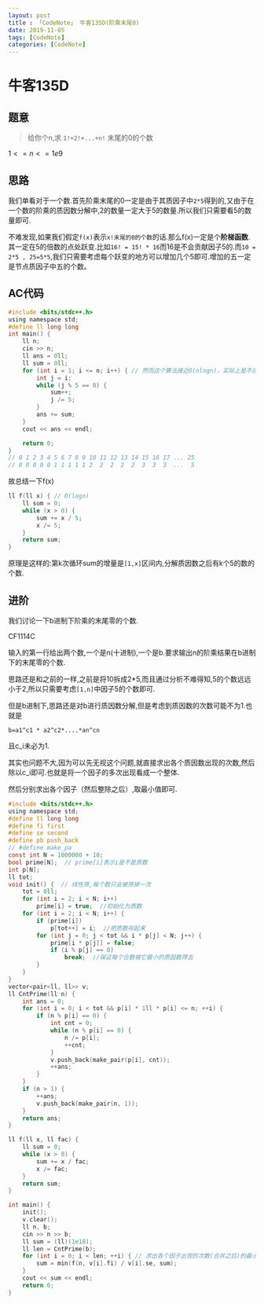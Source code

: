 ```yaml
---
layout: post
title : 「CodeNote」 牛客135D(阶乘末尾0)
date: 2019-11-05
tags: [CodeNote]
categories: [CodeNote]
---
```

# 牛客135D

## 题意

> 给你个n,求 `1!+2!+...+n!` 末尾的0的个数

$1<=n<=1e9$

## 思路

我们单看对于一个数.首先阶乘末尾的0一定是由于其质因子中`2*5`得到的,又由于在一个数的阶乘的质因数分解中,2的数量一定大于5的数量.所以我们只需要看5的数量即可.

不难发现,如果我们假定`f(x)`表示`x!末尾的0的个数`的话.那么f(x)一定是个**阶梯函数**.其一定在5的倍数的点处跃变.比如`16! = 15! * 16`而16是不会贡献因子5的.而`10 = 2*5 , 25=5*5`,我们只需要考虑每个跃变的地方可以增加几个5即可.增加的五一定是节点质因子中五的个数。

## AC代码

```c
#include <bits/stdc++.h>
using namespace std;
#define ll long long
int main() {
    ll n;
    cin >> n;
    ll ans = 0ll;
    ll sum = 0ll;
    for (int i = 1; i <= n; i++) { // 然而这个算法接近O(nlogn)，实际上是不应该通过的。
        int j = i;
        while (j % 5 == 0) {
            sum++;
            j /= 5;
        }
        ans += sum;
    }
    cout << ans << endl;

    return 0;
}
// 0 1 2 3 4 5 6 7 8 9 10 11 12 13 14 15 16 17 ... 25
// 0 0 0 0 0 1 1 1 1 1 2  2  2  2  2  3  3  3  ...  5
```

故总结一下f(x)

```c
ll f(ll x) { // O(logn)
    ll sum = 0;
    while (x > 0) {
        sum += x / 5;
        x /= 5;
    }
    return sum;
}
```

原理是这样的:第k次循环sum的增量是`[1,x]`区间内,分解质因数之后有k个5的数的个数.

## 进阶

我们讨论一下b进制下阶乘的末尾零的个数.

CF1114C

输入的第一行给出两个数,一个是n(十进制),一个是b.要求输出n的阶乘结果在b进制下的末尾零的个数.

思路还是和之前的一样,之前是将10拆成2*5,而且通过分析不难得知,5的个数远远小于2,所以只需要考虑`[1,n]`中因子5的个数即可.

但是b进制下,思路还是对b进行质因数分解,但是考虑到质因数的次数可能不为1.也就是

`b=a1^c1 * a2^c2*....*an^cn`

且c_i未必为1.

其实也问题不大,因为可以先无视这个问题,就直接求出各个质因数出现的次数,然后除以c_i即可.也就是将一个因子的多次出现看成一个整体.

然后分别求出各个因子（然后整除之后）,取最小值即可.

```c
#include <bits/stdc++.h>
using namespace std;
#define ll long long
#define fi first
#define se second
#define pb push_back
// #define make_pa
const int N = 1000000 + 10;
bool prime[N];  // prime[i]表示i是不是质数
int p[N];
ll tot;
void init() {  // 线性筛,每个数只会被筛掉一次
    tot = 0ll;
    for (int i = 2; i < N; i++)
        prime[i] = true;  //初始化为质数
    for (int i = 2; i < N; i++) {
        if (prime[i])
            p[tot++] = i;  //把质数存起来
        for (int j = 0; j < tot && i * p[j] < N; j++) {
            prime[i * p[j]] = false;
            if (i % p[j] == 0)
                break;  //保证每个合数被它最小的质因数筛去
        }
    }
}
vector<pair<ll, ll>> v;
ll CntPrime(ll n) {
    int ans = 0;
    for (int i = 0; i < tot && p[i] * 1ll * p[i] <= n; ++i) {
        if (n % p[i] == 0) {
            int cnt = 0;
            while (n % p[i] == 0) {
                n /= p[i];
                ++cnt;
            }
            v.push_back(make_pair(p[i], cnt));
            ++ans;
        }
    }
    if (n > 1) {
        ++ans;
        v.push_back(make_pair(n, 1));
    }
    return ans;
}

ll f(ll x, ll fac) {
    ll sum = 0;
    while (x > 0) {
        sum += x / fac;
        x /= fac;
    }
    return sum;
}

int main() {
    init();
    v.clear();
    ll n, b;
    cin >> n >> b;
    ll sum = (ll)(1e18);
    ll len = CntPrime(b);
    for (int i = 0; i < len; ++i) { // 求出各个因子出现的次数(合并之后)的最小值
        sum = min(f(n, v[i].fi) / v[i].se, sum);
    }
    cout << sum << endl;
    return 0;
}
```




